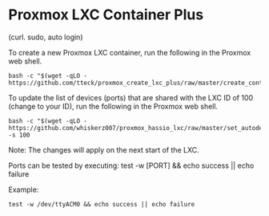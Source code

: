 # Proxmox LXC Container Plus
(curl. sudo, auto login)

To create a new Proxmox LXC container, run the following in the Proxmox web shell.

```
bash -c "$(wget -qLO - https://github.com/tteck/proxmox_create_lxc_plus/raw/master/create_container.sh)"
```
To update the list of devices (ports) that are shared with the LXC ID of 100 (change to your ID), run the following in the Proxmox web shell.

```
bash -c "$(wget -qLO - https://github.com/whiskerz007/proxmox_hassio_lxc/raw/master/set_autodev_hook.sh)" -s 100
```
Note: The changes will apply on the next start of the LXC.

Ports can be tested by executing: test -w [PORT] && echo success || echo failure

Example:
```
test -w /dev/ttyACM0 && echo success || echo failure
```
